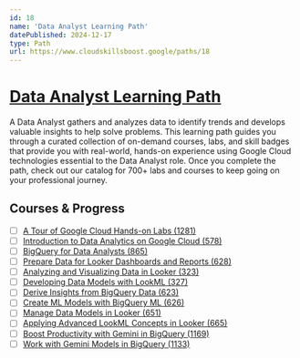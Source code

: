 ```yaml
---
id: 18
name: 'Data Analyst Learning Path'
datePublished: 2024-12-17
type: Path
url: https://www.cloudskillsboost.google/paths/18
---
```


# [Data Analyst Learning Path](https://www.cloudskillsboost.google/paths/18)

A Data Analyst gathers and analyzes data to identify trends and develops valuable insights to help solve problems. This learning path guides you through a curated collection of on-demand courses, labs, and skill badges that provide you with real-world, hands-on experience using Google Cloud technologies essential to the Data Analyst role. Once you complete the path, check out our catalog for 700+ labs and courses to keep going on your professional journey.

## Courses & Progress

- [ ] [A Tour of Google Cloud Hands-on Labs (1281)](../courses/A-Tour-of-Google-Cloud-Hands-on-Labs.md)
- [ ] [Introduction to Data Analytics on Google Cloud (578)](../courses/Introduction-to-Data-Analytics-on-Google-Cloud.md)
- [ ] [BigQuery for Data Analysts (865)](../courses/BigQuery-for-Data-Analysts.md)
- [ ] [Prepare Data for Looker Dashboards and Reports (628)](../courses/Prepare-Data-for-Looker-Dashboards-and-Reports.md)
- [ ] [Analyzing and Visualizing Data in Looker (323)](../courses/Analyzing-and-Visualizing-Data-in-Looker.md)
- [ ] [Developing Data Models with LookML (327)](../courses/Developing-Data-Models-with-LookML.md)
- [ ] [Derive Insights from BigQuery Data (623)](../courses/Derive-Insights-from-BigQuery-Data.md)
- [ ] [Create ML Models with BigQuery ML (626)](../courses/Create-ML-Models-with-BigQuery-ML.md)
- [ ] [Manage Data Models in Looker (651)](../courses/Manage-Data-Models-in-Looker.md)
- [ ] [Applying Advanced LookML Concepts in Looker (665)](../courses/Applying-Advanced-LookML-Concepts-in-Looker.md)
- [ ] [Boost Productivity with Gemini in BigQuery (1169)](../courses/Boost-Productivity-with-Gemini-in-BigQuery.md)
- [ ] [Work with Gemini Models in BigQuery (1133)](../courses/Work-with-Gemini-Models-in-BigQuery.md)
